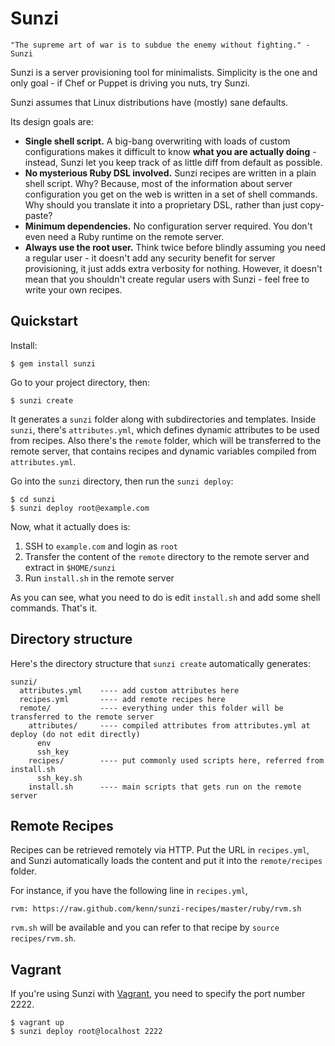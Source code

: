 Sunzi
=====

```
"The supreme art of war is to subdue the enemy without fighting." - Sunzi
```

Sunzi is a server provisioning tool for minimalists. Simplicity is the one and only goal - if Chef or Puppet is driving you nuts, try Sunzi.

Sunzi assumes that Linux distributions have (mostly) sane defaults.

Its design goals are:

* **Single shell script.** A big-bang overwriting with loads of custom configurations makes it difficult to know **what you are actually doing** - instead, Sunzi let you keep track of as little diff from default as possible.
* **No mysterious Ruby DSL involved.** Sunzi recipes are written in a plain shell script. Why? Because, most of the information about server configuration you get on the web is written in a set of shell commands. Why should you translate it into a proprietary DSL, rather than just copy-paste?
* **Minimum dependencies.** No configuration server required. You don't even need a Ruby runtime on the remote server.
* **Always use the root user.** Think twice before blindly assuming you need a regular user - it doesn't add any security benefit for server provisioning, it just adds extra verbosity for nothing. However, it doesn't mean that you shouldn't create regular users with Sunzi - feel free to write your own recipes.

Quickstart
----------

Install:

    $ gem install sunzi

Go to your project directory, then:

    $ sunzi create

It generates a `sunzi` folder along with subdirectories and templates. Inside `sunzi`, there's `attributes.yml`, which defines dynamic attributes to be used from recipes. Also there's the `remote` folder, which will be transferred to the remote server, that contains recipes and dynamic variables compiled from `attributes.yml`.

Go into the `sunzi` directory, then run the `sunzi deploy`:

    $ cd sunzi
    $ sunzi deploy root@example.com

Now, what it actually does is:

1. SSH to `example.com` and login as `root`
1. Transfer the content of the `remote` directory to the remote server and extract in `$HOME/sunzi`
1. Run `install.sh` in the remote server

As you can see, what you need to do is edit `install.sh` and add some shell commands. That's it.

Directory structure
-------------------

Here's the directory structure that `sunzi create` automatically generates:

```
sunzi/
  attributes.yml    ---- add custom attributes here
  recipes.yml       ---- add remote recipes here
  remote/           ---- everything under this folder will be transferred to the remote server
    attributes/     ---- compiled attributes from attributes.yml at deploy (do not edit directly)
      env
      ssh_key
    recipes/        ---- put commonly used scripts here, referred from install.sh
      ssh_key.sh
    install.sh      ---- main scripts that gets run on the remote server
```

Remote Recipes
--------------

Recipes can be retrieved remotely via HTTP. Put the URL in `recipes.yml`, and Sunzi automatically loads the content and put it into the `remote/recipes` folder.

For instance, if you have the following line in `recipes.yml`,

```
rvm: https://raw.github.com/kenn/sunzi-recipes/master/ruby/rvm.sh
```

`rvm.sh` will be available and you can refer to that recipe by `source recipes/rvm.sh`.

Vagrant
-------

If you're using Sunzi with [Vagrant](http://vagrantup.com/), you need to specify the port number 2222.

    $ vagrant up
    $ sunzi deploy root@localhost 2222
